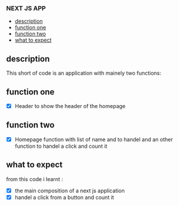 ### NEXT JS APP

- [description](#description )
- [function one](#function-one)
- [function two](#function-two)
- [what to expect](#what-to-expect)


## description
This short of code is an application  with mainely two functions:
## function one
- [x] Header to show the header of the homepage
## function two
- [x] Homepage function with list of name and to handel and an other function to handel a click and count it
## what to expect
from this code i learnt :
- [x] the main composition of a next js application 
- [x] handel a click from a button and count it 